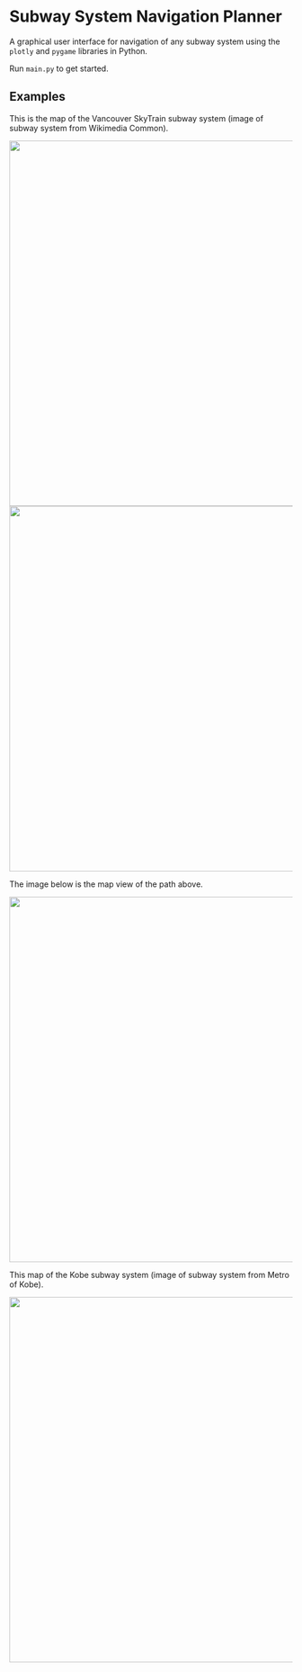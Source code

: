 # Subway System Navigation Planner

A graphical user interface for navigation of any subway system using the `plotly` and `pygame` libraries in Python.

Run `main.py` to get started.


## Examples

This is the map of the Vancouver SkyTrain subway system (image of subway system from Wikimedia Common).

<img src="https://user-images.githubusercontent.com/73912656/149457484-0e00476b-1bf6-4146-b364-10f7ef22c069.PNG" width=650>

<img src="https://user-images.githubusercontent.com/73912656/149457511-19795c25-506c-4fb9-98a1-30529360552c.PNG" width=650>


The image below is the map view of the path above.

<img src="https://user-images.githubusercontent.com/73912656/149458061-bb74689b-2116-45de-843d-433bfe1f4cb9.PNG" width=650>

This map of the Kobe subway system (image of subway system from Metro of Kobe).

<img src="https://user-images.githubusercontent.com/73912656/149458289-6144b4a0-af27-458a-b322-974e1c716266.PNG" width=650>
